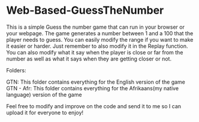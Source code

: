 # Web-Based-GuessTheNumber

This is a simple Guess the number game that can run in your browser or your webpage.
The game generates a number between 1 and a 100 that the player needs to guess.
You can easily modify the range if you want to make it easier or harder. Just remember to also modify it in the Replay function.
You can also modify what it say when the player is close or far from the number as well as what it says when they are getting closer or not.

Folders: 

GTN: This folder contains everything for the English version of the game
GTN - Afr: This folder contains everything for the Afrikaans(my native language) version of the game

Feel free to modify and improve on the code and send it to me so I can upload it for everyone to enjoy!
